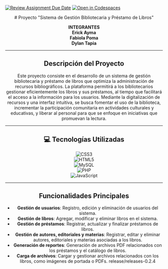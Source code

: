 [![Review Assignment Due Date](https://classroom.github.com/assets/deadline-readme-button-22041afd0340ce965d47ae6ef1cefeee28c7c493a6346c4f15d667ab976d596c.svg)](https://classroom.github.com/a/OT8lK55O)
[![Open in Codespaces](https://classroom.github.com/assets/launch-codespace-2972f46106e565e64193e422d61a12cf1da4916b45550586e14ef0a7c637dd04.svg)](https://classroom.github.com/open-in-codespaces?assignment_repo_id=15603992)

<div align="center">
# Proyecto "Sistema de Gestión Bibliotecaria y Préstamo de Libros"

**INTEGRANTES**  
**Erick Ayma**  
**Fabiola Poma**  
**Dylan Tapia**

---

## Descripción del Proyecto

Este proyecto consiste en el desarrollo de un sistema de gestión bibliotecaria y préstamo de libros que optimiza la administración de recursos bibliográficos. La plataforma permitirá a los bibliotecarios gestionar eficientemente los libros y sus préstamos, al tiempo que facilitará el acceso a la información para los usuarios. Mediante la digitalización de recursos y una interfaz intuitiva, se busca fomentar el uso de la biblioteca, incrementar la participación comunitaria en actividades culturales y educativas, y liberar al personal para que se enfoque en iniciativas que promuevan la lectura.

---

## 💻 Tecnologías Utilizadas
![CSS3](https://img.shields.io/badge/css3-%231572B6.svg?style=for-the-badge&logo=css3&logoColor=white)  
![HTML5](https://img.shields.io/badge/html5-%23E34F26.svg?style=for-the-badge&logo=html5&logoColor=white)  
![MySQL](https://img.shields.io/badge/mysql-4479A1.svg?style=for-the-badge&logo=mysql&logoColor=white)  
![PHP](https://img.shields.io/badge/php-%23777BB4.svg?style=for-the-badge&logo=php&logoColor=white)  
![JavaScript](https://img.shields.io/badge/javascript-%23323330.svg?style=for-the-badge&logo=javascript&logoColor=%23F7DF1E)  

---

## Funcionalidades Principales

- **Gestión de usuarios**: Registro, edición y eliminación de usuarios del sistema.
- **Gestión de libros**: Agregar, modificar y eliminar libros en el sistema.
- **Gestión de préstamos**: Registrar, actualizar y finalizar préstamos de libros.
- **Gestión de autores, editoriales y materias**: Registrar, editar y eliminar autores, editoriales y materias asociadas a los libros.
- **Generación de reportes**: Generación de archivos PDF relacionados con los préstamos y el catálogo de libros.
- **Carga de archivos**: Cargar y gestionar archivos relacionados con los libros, como imágenes de portada o PDFs.
release/releases-0.2.4

</div>
